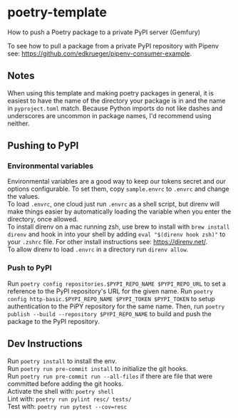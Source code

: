 # poetry-template
How to push a Poetry package to a private PyPI server (Gemfury)  

To see how to pull a package from a private PyPI repository with Pipenv see: https://github.com/edkrueger/pipenv-consumer-example.  

## Notes
When using this template and making poetry packages in general, it is easiest to have the name of the directory your package is in and the name in `pyproject.toml` match. Because Python imports do not like dashes and underscores are uncommon in package names, I'd recommend using neither.  

## Pushing to PyPI

### Environmental variables
Environmental variables are a good way to keep our tokens secret and our options configurable. To set them, copy `sample.envrc` to `.envrc` and change the values.  
To load `.envrc`, one cloud just run `.envrc` as a shell script, but direnv will make things easier by automatically loading the variable when you enter the directory, once allowed.  
To install direnv on a mac running zsh, use brew to install with `brew install direnv` and hook in into your shell by adding `eval "$(direnv hook zsh)"` to your `.zshrc` file. For other install instructions see: https://direnv.net/.  
To allow direnv to load `.envrc` in a directory run `direnv allow`.  

### Push to PyPI
Run `poetry config repositories.$PYPI_REPO_NAME $PYPI_REPO_URL` to set a reference to the PyPI repository's URL for the given name.  Run `poetry config http-basic.$PYPI_REPO_NAME $PYPI_TOKEN $PYPI_TOKEN` to setup authentication to the PiPY repository for the same name. Then, run `poetry publish --build --repository $PYPI_REPO_NAME` to build and push the package to the PyPI repository.


## Dev Instructions
Run `poetry install` to install the env.  
Run `poetry run pre-commit install` to initialize the git hooks.  
Run `poetry run pre-commit run --all-files` if there are file that were committed before adding the git hooks.  
Activate the shell with: `poetry shell`  
Lint with: `poetry run pylint resc/ tests/`  
Test with: `poetry run pytest --cov=resc`
